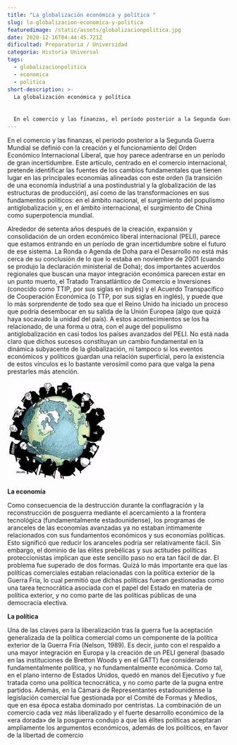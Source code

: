 ```yaml
---
title: "La globalización económica y política "
slug: la-globalizacion-economica-y-politica
featuredimage: /static/assets/globalizacionpolitica.jpg
date: 2020-12-16T04:44:45.721Z
dificultad: Preparatoria / Universidad
categoria: Historia Universal
tags:
  - globalizacionpolitica
  - economica
  - politica
short-description: >-
  La globalización económica y política 


  En el comercio y las finanzas, el período posterior a la Segunda Guerra Mundial se definió con la creación y el funcionamiento del Orden Económico Internacional Liberal
---
```

En el comercio y las finanzas, el período posterior a la Segunda Guerra Mundial se definió con la creación y el funcionamiento del Orden Económico Internacional Liberal, que hoy parece adentrarse en un período de gran incertidumbre. Este artículo, centrado en el comercio internacional, pretende identificar las fuentes de los cambios fundamentales que tienen lugar en las principales economías alineadas con este orden (la transición de una economía industrial a una postindustrial y la globalización de las estructuras de producción), así como de las transformaciones en sus fundamentos políticos: en el ámbito nacional, el surgimiento del populismo antiglobalización y, en el ámbito internacional, el surgimiento de China como superpotencia mundial.



Alrededor de setenta años después de la creación, expansión y consolidación de un orden económico liberal internacional (PELI), parece que estamos entrando en un período de gran incertidumbre sobre el futuro de ese sistema. La Ronda o Agenda de Doha para el Desarrollo no está más cerca de su conclusión de lo que lo estaba en noviembre de 2001 (cuando se produjo la declaración ministerial de Doha); dos importantes acuerdos regionales que buscan una mayor integración económica parecen estar en un punto muerto, el Tratado Transatlántico de Comercio e Inversiones (conocido como TTIP, por sus siglas en inglés) y el Acuerdo Transpacífico de Cooperación Económica (o TTP, por sus siglas en inglés), y puede que lo más sorprendente de todo sea que el Reino Unido ha iniciado un proceso que podría desembocar en su salida de la Unión Europea (algo que quizá haya socavado la unidad del país). A estos acontecimientos se los ha relacionado, de una forma u otra, con el auge del populismo antiglobalización en casi todos los países avanzados del PELI. No está nada claro que dichos sucesos constituyan un cambio fundamental en la dinámica subyacente de la globalización, ni tampoco si los eventos económicos y políticos guardan una relación superficial, pero la existencia de estos vínculos es lo bastante verosímil como para que valga la pena prestarles más atención.

![globalizacion](/static/assets/glob.jpeg "globalizacion")



**La economía** 

Como consecuencia de la destrucción durante la conflagración y la reconstrucción de posguerra mediante el acercamiento a la frontera tecnológica (fundamentalmente estadounidense), los programas de aranceles de las economías avanzadas ya no estaban íntimamente relacionados con sus fundamentos económicos y sus economías políticas. Esto significó que reducir los aranceles podría ser relativamente fácil. Sin embargo, el dominio de las élites prebélicas y sus actitudes políticas proteccionistas implican que este sencillo paso no era tan fácil de dar. El problema fue superado de dos formas. Quizá lo más importante era que las políticas comerciales estaban relacionadas con la política exterior de la Guerra Fría, lo cual permitió que dichas políticas fueran gestionadas como una tarea tecnocrática asociada con el papel del Estado en materia de política exterior, y no como parte de las políticas públicas de una democracia electiva.



**La política** 

Una de las claves para la liberalización tras la guerra fue la aceptación generalizada de la política comercial como un componente de la política exterior de la Guerra Fría (Nelson, 1989). Es decir, junto con el respaldo a una mayor integración en Europa y la creación de un PELI general (basado en las instituciones de Bretton Woods y en el GATT) fue considerado fundamentalmente política, y no fundamentalmente económica. Como tal, en el plano interno de Estados Unidos, quedó en manos del Ejecutivo y fue tratada como una política tecnocrática, y no como parte de la pugna entre partidos. Además, en la Cámara de Representantes estadounidense la legislación comercial fue gestionada por el Comité de Formas y Medios, que en esa época estaba dominado por centristas. La combinación de un comercio cada vez más liberalizado y el fuerte desarrollo económico de la «era dorada» de la posguerra condujo a que las élites políticas aceptaran ampliamente los argumentos económicos, además de los políticos, en favor de la libertad de comercio